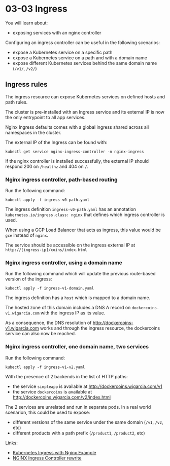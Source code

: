 # 03-03 Ingress

You will learn about:

* exposing services with an nginx controller

Configuring an ingress controller can be useful in the following scenarios:

* expose a Kubernetes service on a specific path
* expose a Kubernetes service on a path and with a domain name
* expose different Kubernetes services behind the same domain name (`/v1/`, `/v2/`)

## Ingress rules

The ingress resource can expose Kubernetes services on defined hosts and path rules.

The cluster is pre-installed with an Ingress service and its external IP is now the only entrypoint to all app services.

Nginx Ingress defaults comes with a global ingress shared across all namespaces in the cluster. 

The external IP of the Ingress can be found with:

```console
kubectl get service nginx-ingress-controller -n nginx-ingress
```

If the nginx controller is installed successfully, the external IP should respond 200 on `/healthz` and 404 on `/`.

### Nginx ingress controller, path-based routing

Run the following command:

```console
kubectl apply -f ingress-v0-path.yaml
```

The ingress definition `ingress-v0-path.yaml` has an annotation `kubernetes.io/ingress.class: nginx` that defines which ingress controller is used.

When using a GCP Load Balancer that acts as ingress, this value would be `gce` instead of `nginx`.

The service should be accessible on the ingress external IP at `http://[ingress-ip]/coins/index.html`

### Nginx ingress controller, using a domain name

Run the following command which will update the previous route-based version of the ingress:

```console
kubectl apply -f ingress-v1-domain.yaml
```

The ingress definition has a `host` which is mapped to a domain name.

The hosted zone of this domain includes a DNS A record on `dockercoins-v1.wigarcia.com` with the ingress IP as its value.

As a consequence, the DNS resolution of <http://dockercoins-v1.wigarcia.com> works and through the ingress resource, the dockercoins service can also now be reached.

### Nginx ingress controller, one domain name, two services

Run the following command:

```console
kubectl apply -f ingress-v1-v2.yaml
```

With the presence of 2 backends in the list of HTTP paths:

* the service `simpleapp` is available at <http://dockercoins.wigarcia.com/v1>
* the service `dockercoins` is available at <http://dockercoins.wigarcia.com/v2/index.html>

The 2 services are unrelated and run in separate pods. In a real world scenarion, this could be used to expose:

* different versions of the same service under the same domain (`/v1`, `/v2`, etc)
* different products with a path prefix (`/product1`, `/product2`, etc)

Links:

* [Kubernetes Ingress with Nginx Example](https://matthewpalmer.net/kubernetes-app-developer/articles/kubernetes-ingress-guide-nginx-example.html)
* [NGINX Ingress Controller rewrite](https://kubernetes.github.io/ingress-nginx/examples/rewrite/)
